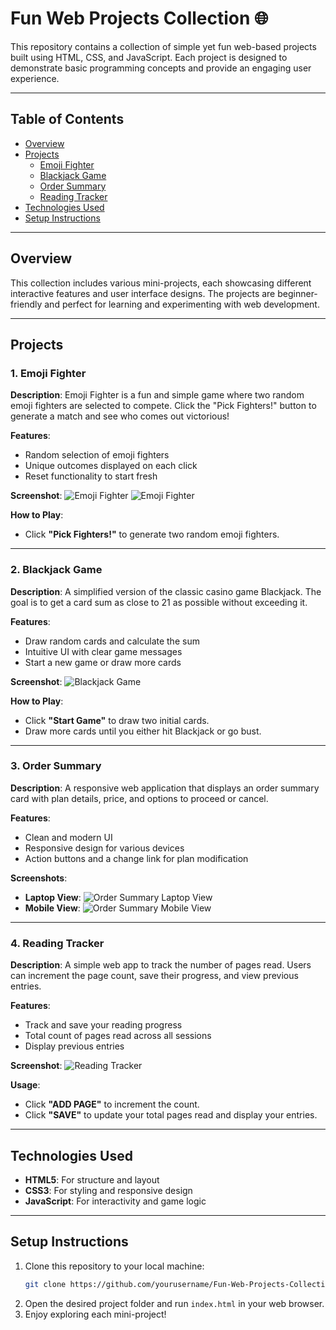 # Fun Web Projects Collection 🌐

This repository contains a collection of simple yet fun web-based projects built using HTML, CSS, and JavaScript. Each project is designed to demonstrate basic programming concepts and provide an engaging user experience.

---

## Table of Contents
- [Overview](#overview)
- [Projects](#projects)
  - [Emoji Fighter](#emoji-fighter)
  - [Blackjack Game](#blackjack-game)
  - [Order Summary](#order-summary)
  - [Reading Tracker](#reading-tracker)
- [Technologies Used](#technologies-used)
- [Setup Instructions](#setup-instructions)

---

## Overview
This collection includes various mini-projects, each showcasing different interactive features and user interface designs. The projects are beginner-friendly and perfect for learning and experimenting with web development.

---

## Projects

### 1. Emoji Fighter
**Description**: Emoji Fighter is a fun and simple game where two random emoji fighters are selected to compete. Click the "Pick Fighters!" button to generate a match and see who comes out victorious!

**Features**:
- Random selection of emoji fighters
- Unique outcomes displayed on each click
- Reset functionality to start fresh

**Screenshot**:
![Emoji Fighter](Screenshots/EmojiFighter1.png)
![Emoji Fighter](Screenshots/EmojiFighter2.png)

**How to Play**:
- Click **"Pick Fighters!"** to generate two random emoji fighters.
  
---

### 2. Blackjack Game
**Description**: A simplified version of the classic casino game Blackjack. The goal is to get a card sum as close to 21 as possible without exceeding it.

**Features**:
- Draw random cards and calculate the sum
- Intuitive UI with clear game messages
- Start a new game or draw more cards

**Screenshot**:
![Blackjack Game](Screenshots/BlackJackgame.png)

**How to Play**:
- Click **"Start Game"** to draw two initial cards.
- Draw more cards until you either hit Blackjack or go bust.

---

### 3. Order Summary
**Description**: A responsive web application that displays an order summary card with plan details, price, and options to proceed or cancel.

**Features**:
- Clean and modern UI
- Responsive design for various devices
- Action buttons and a change link for plan modification

**Screenshots**:
- **Laptop View**: ![Order Summary Laptop View](Screenshots/OrderSummary1.png)
- **Mobile View**: ![Order Summary Mobile View](Screenshots/OrderSummary2.png)

---

### 4. Reading Tracker
**Description**: A simple web app to track the number of pages read. Users can increment the page count, save their progress, and view previous entries.

**Features**:
- Track and save your reading progress
- Total count of pages read across all sessions
- Display previous entries

**Screenshot**:
![Reading Tracker](Screenshots/PageCounter.png)

**Usage**:
- Click **"ADD PAGE"** to increment the count.
- Click **"SAVE"** to update your total pages read and display your entries.

---

## Technologies Used
- **HTML5**: For structure and layout
- **CSS3**: For styling and responsive design
- **JavaScript**: For interactivity and game logic

---

## Setup Instructions
1. Clone this repository to your local machine:
   ```bash
   git clone https://github.com/yourusername/Fun-Web-Projects-Collection.git
   ```
2. Open the desired project folder and run `index.html` in your web browser.
3. Enjoy exploring each mini-project!
